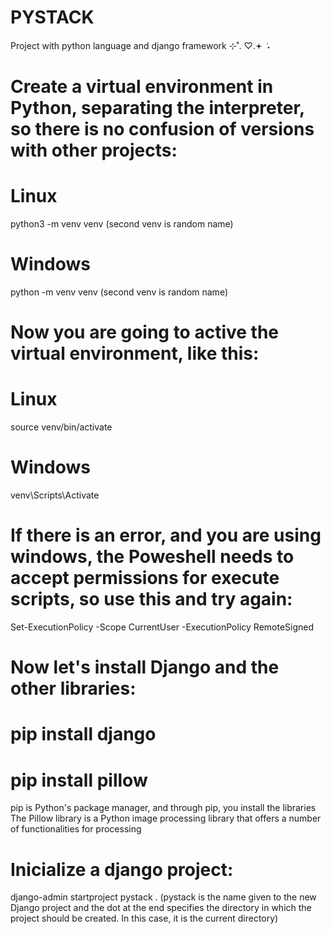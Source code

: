# PYSTACK
Project with python language and django framework ⊹˚. ♡.𖥔 ݁ ˖

# Create a virtual environment in Python, separating the interpreter, so there is no confusion of versions with other projects:
  # Linux
  python3 -m venv venv (second venv is random name)
  # Windows
  python -m venv venv (second venv is random name)

# Now you are going to active the virtual environment, like this:
  # Linux
  source venv/bin/activate
  # Windows
  venv\Scripts\Activate
  # If there is an error, and you are using windows, the Poweshell needs to accept permissions for execute scripts, so use this and try again:
  Set-ExecutionPolicy -Scope CurrentUser -ExecutionPolicy RemoteSigned

# Now let's install Django and the other libraries:
  # pip install django
  # pip install pillow 
  pip is Python's package manager, and through pip, you install the libraries
  The Pillow library is a Python image processing library that offers a number of functionalities for processing

  # Inicialize a django project:
  django-admin startproject pystack . (pystack is the name given to the new Django project and the dot at the end specifies the directory in which the project should be 
  created. In this case, it is the current directory)

  

  

